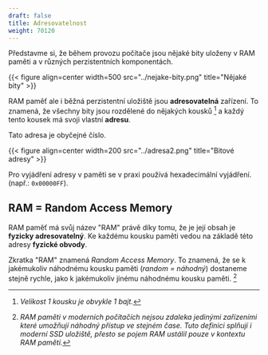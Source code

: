 ```yaml
---
draft: false
title: Adresovatelnost
weight: 70120
---
```


Představme si, že během provozu počítače jsou nějaké bity uloženy v RAM paměti a v různých perzistentních komponentách.

{{< figure align=center width=500 src="../nejake-bity.png" title="Nějaké bity" >}}

RAM paměť ale i běžná perzistentní uložiště jsou **adresovatelná** zařízení. To znamená, že všechny bity jsou rozdělené do nějakých kousků [^k] a každý tento kousek má svoji vlastní **adresu**.

Tato adresa je obyčejné číslo.

{{< figure align=center width=200 src="../adresa2.png" title="Bitové adresy" >}}

Pro vyjádření adresy v paměti se v praxi používá hexadecimální vyjádření. (např.: `0x00000FF`).

## RAM = Random Access Memory

RAM paměť má svůj název "RAM" právě díky tomu, že je její obsah je **fyzicky adresovatelný**. Ke každému kousku paměti vedou na základě této adresy **fyzické obvody**. 

Zkratka "RAM" znamená *Random Access Memory*. To znamená, že se k jakémukoliv náhodnému kousku paměti (*random = náhodný*) dostaneme stejně rychle, jako k jakémukoliv jinému náhodnému kousku paměti. [^s]

[^k]: *Velikost 1 kousku je obvykle 1 bajt.*
[^s]: *RAM paměti v moderních počítačích nejsou zdaleka jedinými zařízeními které umožňují *náhodný přístup ve stejném čase*. Tuto definici splňují i moderní SSD uložiště, přesto se pojem RAM ustálil pouze v kontextu RAM pamětí.*  